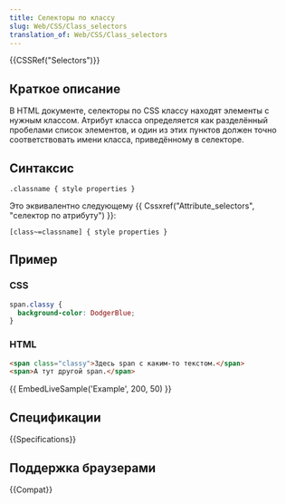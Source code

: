 ```yaml
---
title: Селекторы по классу
slug: Web/CSS/Class_selectors
translation_of: Web/CSS/Class_selectors
---
```


{{CSSRef("Selectors")}}

## Краткое описание

В HTML документе, селекторы по CSS классу находят элементы с нужным классом. Атрибут класса определяется как разделённый пробелами список элементов, и один из этих пунктов должен точно соответствовать имени класса, приведённому в селекторе.

## Синтаксис

```
.classname { style properties }
```

Это эквивалентно следующему {{ Cssxref("Attribute_selectors", "селектор по атрибуту") }}:

```
[class~=classname] { style properties }
```

## Пример

### CSS

```css
span.classy {
  background-color: DodgerBlue;
}
```

### HTML

```html
<span class="classy">Здесь span с каким-то текстом.</span>
<span>А тут другой span.</span>
```

{{ EmbedLiveSample('Example', 200, 50) }}

## Спецификации

{{Specifications}}

## Поддержка браузерами

{{Compat}}
